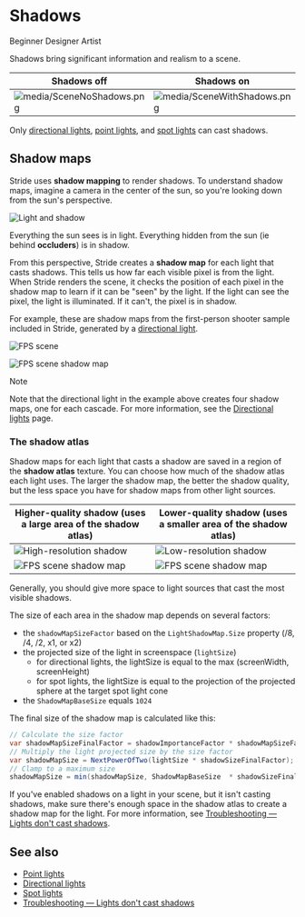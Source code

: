 # Shadows

<span class="badge text-bg-primary">Beginner</span>
<span class="badge text-bg-success">Designer</span>
<span class="badge text-bg-success">Artist</span>

Shadows bring significant information and realism to a scene.

| Shadows **off** | Shadows **on** |
| -------------------------------------------------------- | ------------------------------------------------------------ |
| ![media/SceneNoShadows.png](media/SceneNoShadows.png) | ![media/SceneWithShadows.png](media/SceneWithShadows.png) |

Only [directional lights](directional-lights.md), [point lights](point-lights.md), and [spot lights](spot-lights.md) can cast shadows.

## Shadow maps

Stride uses **shadow mapping** to render shadows. To understand shadow maps, imagine a camera in the center of the sun, so you're looking down from the sun's perspective.

![Light and shadow](media/light-and-shadow.png)

Everything the sun sees is in light. Everything hidden from the sun (ie behind **occluders**) is in shadow.

From this perspective, Stride creates a **shadow map** for each light that casts shadows. This tells us how far each visible pixel is from the light. When Stride renders the scene, it checks the position of each pixel in the shadow map to learn if it can be "seen" by the light. If the light can see the pixel, the light is illuminated. If it can't, the pixel is in shadow.

For example, these are shadow maps from the first-person shooter sample included in Stride, generated by a [directional light](directional-lights.md).

![FPS scene](media/fps-sample-scene.png)

![FPS scene shadow map](media/shadow-atlas-2x.png)

> [!Note]
> Note that the directional light in the example above creates four shadow maps, one for each cascade. For more information, see the [Directional lights](directional-lights.md) page.

### The shadow atlas

Shadow maps for each light that casts a shadow are saved in a region of the **shadow atlas** texture. You can choose how much of the shadow atlas each light uses. The larger the shadow map, the better the shadow quality, but the less space you have for shadow maps from other light sources.

| Higher-quality shadow (uses a large area of the shadow atlas) | Lower-quality shadow (uses a smaller area of the shadow atlas) |
| ---------------------------------------------------------------- | ------------------------------------------------------------ 
| ![High-resolution shadow](media/shadow-high-resolution.png) | ![Low-resolution shadow](media/shadow-low-resolution.png) |
| ![FPS scene shadow map](media/shadow-atlas-2x.png) | ![FPS scene shadow map](media/shadow-atlas-1x.png) |

Generally, you should give more space to light sources that cast the most visible shadows.

The size of each area in the shadow map depends on several factors:

* the `shadowMapSizeFactor` based on the `LightShadowMap.Size` property (/8, /4, /2, x1, or x2)
* the projected size of the light in screenspace (`lightSize`)
   * for directional lights, the lightSize is equal to the max (screenWidth, screenHeight)
   * for spot lights, the lightSize is equal to the projection of the projected sphere at the target spot light cone
* the `ShadowMapBaseSize` equals `1024`

The final size of the shadow map is calculated like this:

```cs
// Calculate the size factor
var shadowMapSizeFinalFactor = shadowImportanceFactor * shadowMapSizeFactor;
// Multiply the light projected size by the size factor
var shadowMapSize = NextPowerOfTwo(lightSize * shadowSizeFinalFactor);
// Clamp to a maximum size
shadowMapSize = min(shadowMapSize, ShadowMapBaseSize  * shadowSizeFinalFactor);
```

If you've enabled shadows on a light in your scene, but it isn't casting shadows, make sure there's enough space in the shadow atlas to create a shadow map for the light. For more information, see [Troubleshooting — Lights don't cast shadows](../../troubleshooting/lights-dont-cast-shadows.md).

## See also

* [Point lights](point-lights.md)
* [Directional lights](directional-lights.md)
* [Spot lights](spot-lights.md)
* [Troubleshooting — Lights don't cast shadows](../../troubleshooting/lights-dont-cast-shadows.md)